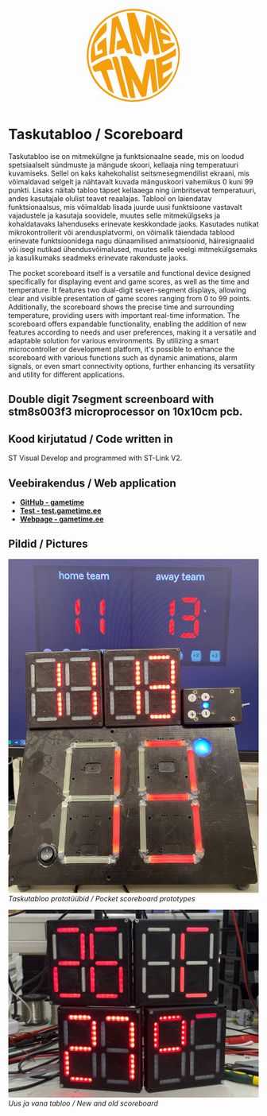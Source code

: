 <p align="center">
<svg version="1.1" id="gametime_x5F_logo" xmlns="http://www.w3.org/2000/svg"
    xmlns:xlink="http://www.w3.org/1999/xlink" x="0px" y="0px" viewBox="0 0 115.6 116.4" width="200" height="200" style="enable-background:new 0 0 115.6 116.4;" xml:space="preserve">
    <style type="text/css">
        .st0 { clip-path: url(#SVGID_2_);}        
        g { fill: #f59e0b; }
    </style>
    <g id="GAME_TIME">
        <defs>
            <path id="SVGID_1_" d="M107.7,58.2c0,6.6-1.3,12.9-3.6,18.6c-3.4,8.4-9,15.7-16.1,21.2c-0.7,0.5-1.3,1-2,1.5
                c-1.6,1.1-3.3,2.1-5.1,3.1c-2.8,1.5-5.7,2.7-8.8,3.6c-1.4,0.4-2.9,0.8-4.4,1.1c-2.5,0.5-5.1,0.8-7.7,1c-0.8,0-1.6,0.1-2.3,0.1
                c-1.1,0-2.2,0-3.2-0.1c-1-0.1-2.1-0.2-3.1-0.3c-2-0.3-3.9-0.6-5.9-1.1c-3.8-1-7.4-2.3-10.7-4.1h0c-2.3-1.2-4.4-2.5-6.4-4
                c-7.5-5.5-13.5-13-17-21.8c-1-2.4-1.8-4.9-2.3-7.4c-0.1-0.3-0.1-0.6-0.2-0.9c-0.2-0.9-0.4-1.7-0.5-2.6c-0.3-2-0.5-3.9-0.6-5.9
                c0-0.6,0-1.2,0-1.8c0-0.8,0-1.6,0.1-2.4c0.7-14.5,7.6-27.5,18.1-36.2c2.1-1.7,4.3-3.3,6.6-4.6c2.1-1.3,4.3-2.3,6.6-3.3
                c3.4-1.4,7-2.4,10.7-3c2.6-0.4,5.2-0.6,7.9-0.6c0.5,0,0.9,0,1.4,0c5,0.1,9.8,1,14.3,2.5c1.6,0.5,3.3,1.2,4.8,1.9c1,0.5,2,1,3,1.5
                c8.7,4.6,15.8,11.7,20.4,20.3c1.6,3,2.9,6.1,3.9,9.4c0.4,1.4,0.8,2.9,1.1,4.3c0.2,0.8,0.3,1.7,0.5,2.6c0,0.3,0.1,0.5,0.1,0.8
                c0.3,2,0.4,3.9,0.4,6v0C107.7,57.8,107.7,58,107.7,58.2z" />
        </defs>
        <clipPath id="SVGID_2_">
            <use xlink:href="#SVGID_1_" style="overflow:visible;" />
        </clipPath>
        <g class="st0">
            <path d="M7.8,67.9c1.9-1.3,4.3-2.9,7.1-4.4c3.5-1.9,7.6-3.8,12.2-5.4c-1.1-8.1-0.4-12.7-1.6-21c-2.5,1.9-6,5-8.4,7.3
                c-1.3,1.2-1.9,2.7-1.7,4.4c0.2,1.7,0.3,3.3,0.5,5c1.7-1,3.3-2,5.1-3c0.2,1.8,0.5,2.6,0.7,4.5c-2.4,1-4.8,2-7.2,3.1
                c-1,0.4-1.5,0.1-1.6-1.1c-0.3-3.8-0.5-6.6-0.8-10.4c-0.1-1.1,0.3-2.1,1-3.1c2.8-3.5,8.7-9.8,11.8-12.8c1.4-1.3,1.8-3.7,1.4-7.3
                c-0.1-0.7-0.2-2.3-0.3-4C15.4,28.4,8.5,41.3,7.8,55.9c0,1.4,0,2.8,0,4.2c0,0.6,0,1.2,0,1.8c0,1.4-1.6,2.5-0.6,3.5
                C7.4,65.5,7.6,66.9,7.8,67.9z" />
            <path d="M29.7,57.4c1.8-0.5,3.7-0.9,5.6-1.3c0.9-10.6,1.6-19.5,2.2-32.3c2.4,5.8,3.9,9.9,6.4,16.2c-2.1,0.6-3.2,1.3-5.3,2
                c-0.3,3.8-0.5,6.5-0.8,10.2c3.7-0.9,5.5-1.8,9.2-2.6c0.6,1.4,1.8,3.8,2.9,6c2.4,0.3,4.9,0.7,7.4,1.4
                c-5.9-14.8-11.7-29.5-17.1-42.9c-0.3-0.8-0.6-1.5-1-2.1c-2.3,0.9-4.5,2-6.6,3.3c-0.8,14.7-1.8,25.2-3.1,37.5
                c-0.2,1.3-0.2,2.5,0,3.6C29.4,56.6,29.5,57,29.7,57.4z" />
            <path d="M59.5,56.8c0.2,0.4,0.3,0.7,0.5,0.9c2.6,0.8,5.2,1.3,7.6,1.6c-1.6-8.7-5.9-19.2-7.4-27.8c2.7,6.4,5.4,12.7,8,18.9
                c1.7,4.4,3.4,6.3,4.9,6.1c1.4-0.2,2.3-1.9,2.6-4.8c0.7-8,1.3-15.4,2.1-22.1c1.3,6.8,1.5,16.7,2.8,23.6c0.2,1.3,0-0.7,0.1,0.3
                c0.3,2.6,1.3,4.2,1.9,4.9c2.1-0.5,4.2-1.2,6.2-1.9c-2.1-11.2-5.3-25.2-7.5-36.1c-0.3-1.5-0.6-2.8-1-4.1c-0.7-2.1-1.8-3.6-3.1-4.3
                c-0.9-0.5-1.7-1-2.6-1.4c-0.6-0.3-1.1-0.2-1.3,0.5c-0.3,0.7-0.4,1.6-0.6,2.7c-0.8,7.9-1.6,16.9-2.3,26.6
                c-4.1-9.6-6.3-19.8-10.5-30.1c-1.3-3.5-2.7-5.3-4.1-5.3c-1.2,0-5.5,0.1-6.7,0.2c2.7,15.7,6.3,31.4,8.9,47.1
                C58.5,54.1,58.9,55.6,59.5,56.8z" />
            <path d="M91.6,55.2c2.6-1.1,4.9-2.4,7-3.7c4-2.5,7-5,8.8-6.6c-0.7-0.7-1.7-1.2-3-1.3c-3.4-0.3-7.9,1.4-11.3,1.2
                c-0.4-1.8-0.8-3.5-1.1-5.3c3.3,0.7,6.6,1.4,9.9,2.3c-0.5-1.9-1.1-3.7-1.6-5.6c-3.3-1.7-6.6-3.3-10-4.6c-0.4-1.7-0.8-3.4-1.1-5.1
                c4.6,2.5,9.1,5.4,13.5,8.6c-0.3-0.8-0.5-1.5-0.8-2.3c-0.6-1.6-1.8-3.4-3.6-5.2c-5.4-5.1-12-13.6-17.7-17.2c2.4,11.4,6.7,29,9,40.6
                C90,53.4,90.7,54.8,91.6,55.2z" />
            <path d="M34.5,74.9c-0.6-2.1-2.1-7.3-2.7-9.4C31.2,63,29.6,62,27,62.4c-3.6,1.3-7,2.8-9.8,4.4c-3.5,1.9-6.3,3.8-8.3,5.3
                c0.2,1.3,0.3,2.6,0.7,3.4c0.6,1.2,2,1.9,4.2,1.9c1.5,0,4-1,5.6-1c2.6,6.9,5.3,12.9,8,20c1.1,3,2.5,4.9,4,5.7
                c1.3,0.7,2.6,1.3,3.9,1.9c-3-9.7-6-19.3-9-28.7C29,75.2,31.7,75.1,34.5,74.9z" />
            <path d="M37.6,59.7c-1.7,0.3-3.4,0.6-5,1c3.2,12.7,8.3,29.4,11.4,42.2c0.8,3.1,1.9,4.8,3.3,5.2c1.4,0.3,2.9,0.6,4.3,0.8
                c-2.8-13-7.7-29-10.5-42C40.3,63.1,39.1,60.4,37.6,59.7z" />
            <path
                d="M82.7,67.7c-0.1-1.6-0.4-3-0.6-4.3c-0.1-0.3-0.2-0.6-0.3-0.8c-2.7,0.5-5.4,0.9-8.3,0.9c-0.3,0.9-0.6,1.9-0.9,3.1
                c-1.9,9.7-3.5,15.8-4.8,25.7c-4.3-8.7-9.9-19.7-14.7-28.5c-0.8-1.5-1.8-3.2-3-4.3c-1.8-0.2-3.6-0.3-5.4-0.3c-0.8,0-1.6,0-2.4,0.1
                c2.9,13.5,7.6,30.8,10.4,44.2c0.3,1.5,0.8,2.9,1.5,4c0.1,0.2,0.3,0.5,0.4,0.6c1.1,0.1,2.1,0.1,3.2,0.1c0.8,0,1.6,0,2.3-0.1
                c-1.4-7.6-2.8-15.1-4.3-22.7c3,5.7,6,11.4,8.9,17.1c1.1,2.3,2.1,3.9,3.1,4.7c0.8,0.7,1.5,0.9,2.3,0.7c0.9-0.2,1.6-0.8,2.1-1.8
                c0.5-0.9,0.8-2,1-3.5c1.1-8.4,2.5-16.8,4-25c0.9,7.1,1.7,14.3,2.6,21.4c0.2,1.4,0.5,2.4,1,3.2c0,0.1,0.1,0.2,0.2,0.2
                c0.4,0.6,0.9,0.8,1.3,0.5c1.3-0.7,2.6-1.5,3.9-2.4c0-0.4-0.1-0.8-0.1-1.2C84.9,87.8,83.8,79.6,82.7,67.7z" />
            <path d="M101,54.7c-4.5,2.8-10.3,5.7-17,7.4c1,11.6,2,20.2,3.1,32.4c0.3,3.5,1.2,4.7,2.6,3.6c5.4-4.2,10.4-9.5,14.7-15.4
                c0.1-1.2,0.3-2.3,0.4-3.5c0.3-2.6-0.4-3-2.3-1.3c-3.2,2.9-6.6,5.6-10.1,8c-0.1-2.1-0.2-4.2-0.3-6.3c3.5-2,7-4.2,10.3-6.6
                c0.2-2.6,0.4-5.2,0.5-7.8c-3.7,1.8-7.4,3.4-11.2,5c-0.1-2-0.2-2-0.3-4c5.4-1.7,10.8-5.5,16-7.4c0.2-1.1,0.3-2.2,0.5-3.4
                c0.3-1.9,1-4.9,0-5.8C106.2,51.2,103.9,52.9,101,54.7z" />
        </g>
    </g>
    <g id="ring">
        <path d="M111.2,58.2h-1c0,6.9-1.3,13.5-3.8,19.6c-3.5,8.9-9.4,16.5-16.9,22.2l0,0l0,0c-0.7,0.5-1.4,1.1-2.1,1.6l0,0
            l0,0c-1.7,1.2-3.5,2.2-5.3,3.2l0,0c-2.9,1.5-6,2.8-9.2,3.7l0,0c-1.5,0.5-3,0.8-4.6,1.2l0,0c-2.6,0.5-5.3,0.9-8.1,1l0,0l0,0
            c-0.8,0-1.6,0.1-2.5,0.1c-1.1,0-2.3,0-3.4-0.1l0,0l0,0c-1.1-0.1-2.2-0.2-3.3-0.3c-2.1-0.3-4.1-0.7-6.2-1.2l0,0
            c-4-1-7.7-2.4-11.3-4.3l-0.2-0.1h-0.3v1l0.5-0.9c-2.4-1.2-4.6-2.6-6.8-4.2C19,95,12.7,87.1,9,77.9l0,0c-1-2.5-1.8-5.1-2.5-7.8l0,0
            l0,0c-0.1-0.3-0.1-0.6-0.2-0.9l0,0l0,0c-0.2-0.9-0.4-1.8-0.5-2.7l0,0l0,0c-0.3-2-0.5-4.1-0.6-6.2l0,0l0,0c0-0.6,0-1.2,0-1.9
            c0-0.8,0-1.7,0.1-2.5l0,0c0.7-15.3,8-28.9,19-38l0,0c2.2-1.8,4.5-3.4,6.9-4.8l0,0c2.2-1.3,4.5-2.4,6.9-3.4
            c3.6-1.4,7.3-2.5,11.3-3.1l0,0c2.7-0.4,5.5-0.7,8.3-0.7c0.5,0,1,0,1.5,0l0,0c5.2,0.1,10.2,1,15,2.6l0,0c1.7,0.6,3.4,1.2,5.1,2l0,0
            l0,0c1.1,0.5,2.1,1,3.2,1.6l0,0c9.1,4.9,16.6,12.3,21.5,21.3c1.7,3.1,3.1,6.4,4.1,9.9l0,0c0.5,1.5,0.8,3,1.1,4.5l0,0l0,0
            c0.2,0.9,0.3,1.8,0.5,2.7l0,0l0,0c0.1,0.3,0.1,0.5,0.1,0.8l0,0l0,0c0.3,2.1,0.4,4.1,0.5,6.3l0,0v0v0l0,0c0,0.2,0,0.5,0,0.7H111.2h1
            c0-0.3,0-0.5,0-0.8l-1,0h1v0v0l0,0c0-2.2-0.2-4.4-0.5-6.5l-1,0.1l1-0.1c0-0.3-0.1-0.6-0.1-0.9l-1,0.2l1-0.1
            c-0.1-0.9-0.3-1.9-0.5-2.8l0,0c-0.3-1.6-0.7-3.2-1.2-4.7l0,0c-1.1-3.6-2.5-7-4.3-10.2c-5.1-9.4-12.8-17.1-22.3-22.2l0,0
            c-1.1-0.6-2.2-1.1-3.3-1.6l0,0c-1.7-0.8-3.5-1.5-5.3-2.1l0,0c-4.9-1.6-10.1-2.6-15.5-2.7l0,0c-0.5,0-1,0-1.5,0
            c-2.9,0-5.8,0.2-8.6,0.7l0,0l0,0c-4.1,0.6-8,1.7-11.7,3.2c-2.5,1-4.9,2.2-7.2,3.5l0,0c-2.5,1.5-4.9,3.2-7.2,5l0,0
            c-11.5,9.5-19,23.6-19.8,39.4l0,0c0,0.9-0.1,1.7-0.1,2.6c0,0.7,0,1.3,0,2l1,0l-1,0c0.1,2.2,0.3,4.4,0.6,6.5l1-0.2l-1,0.1
            c0.1,1,0.3,1.9,0.5,2.9l1-0.2l-1,0.2c0.1,0.3,0.1,0.7,0.2,1l1-0.2l-1,0.2c0.6,2.8,1.5,5.5,2.6,8.1l0,0c3.8,9.5,10.3,17.8,18.5,23.7
            c2.2,1.6,4.6,3.1,7,4.3l0.2,0.1h0.3v-1l-0.5,0.9c3.7,1.9,7.6,3.4,11.7,4.4l0,0c2.1,0.5,4.2,0.9,6.4,1.2c1.1,0.1,2.3,0.3,3.4,0.3
            l0.1-1l-0.1,1c1.2,0.1,2.3,0.1,3.5,0.1c0.9,0,1.7,0,2.6-0.1l0,0c2.9-0.1,5.7-0.5,8.4-1l0,0c1.6-0.3,3.2-0.7,4.8-1.2l0,0
            c3.3-1,6.5-2.3,9.5-3.9l0,0c1.9-1,3.8-2.1,5.5-3.3l-0.6-0.8l0.6,0.8c0.8-0.5,1.5-1.1,2.2-1.6l0,0c7.8-5.9,13.9-13.9,17.6-23.1
            c2.5-6.3,3.9-13.1,3.9-20.3H111.2z" />
    </g>
</svg>

</p>

# Taskutabloo / Scoreboard

Taskutabloo ise on mitmekülgne ja funktsionaalne seade, mis on loodud spetsiaalselt sündmuste ja
mängude skoori, kellaaja ning temperatuuri kuvamiseks. Sellel on kaks kahekohalist
seitsmesegmendilist ekraani, mis võimaldavad selgelt ja nähtavalt kuvada mänguskoori
vahemikus 0 kuni 99 punkti. Lisaks näitab tabloo täpset kellaaega ning ümbritsevat
temperatuuri, andes kasutajale olulist teavet reaalajas. Tablool on laiendatav funktsionaalsus,
mis võimaldab lisada juurde uusi funktsioone vastavalt vajadustele ja kasutaja soovidele,
muutes selle mitmekülgseks ja kohaldatavaks lahenduseks erinevate keskkondade jaoks.
Kasutades nutikat mikrokontrollerit või arendusplatvormi, on võimalik täiendada tablood
erinevate funktsioonidega nagu dünaamilised animatsioonid, häiresignaalid või isegi nutikad
ühendusvõimalused, muutes selle veelgi mitmekülgsemaks ja kasulikumaks seadmeks
erinevate rakenduste jaoks.

The pocket scoreboard itself is a versatile and functional device designed specifically for displaying event and game scores, as well as the time and temperature. It features two dual-digit seven-segment displays, allowing clear and visible presentation of game scores ranging from 0 to 99 points. Additionally, the scoreboard shows the precise time and surrounding temperature, providing users with important real-time information. The scoreboard offers expandable functionality, enabling the addition of new features according to needs and user preferences, making it a versatile and adaptable solution for various environments. By utilizing a smart microcontroller or development platform, it's possible to enhance the scoreboard with various functions such as dynamic animations, alarm signals, or even smart connectivity options, further enhancing its versatility and utility for different applications.

## Double digit 7segment screenboard with stm8s003f3 microprocessor on 10x10cm pcb.

## Kood kirjutatud / Code written in

ST Visual Develop and programmed with ST-Link V2.

## Veebirakendus / Web application

- **[GitHub - gametime](https://github.com/avrokj/gametime)**
- **[Test - test.gametime.ee](https://test.gametime.ee/)**
- **[Webpage - gametime.ee](https://gametime.ee/)**

## Pildid / Pictures

![Pocket Scoreboard](assets/new_old.png)
_Taskutabloo prototüübid / Pocket scoreboard prototypes_

![New and Old](assets/pocket_scoreboard.png)
_Uus ja vana tabloo / New and old scoreboard_
